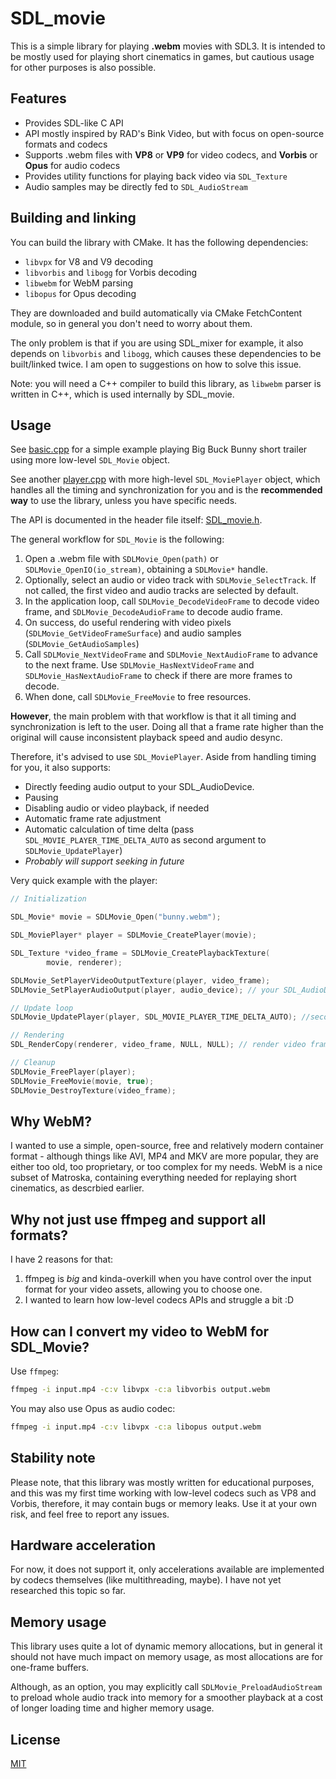 # SDL_movie

This is a simple library for playing **.webm** movies with SDL3. It is intended to be mostly used for playing short cinematics in games, but cautious usage for other purposes is also possible.

## Features

- Provides SDL-like C API
- API mostly inspired by RAD's Bink Video, but with focus on open-source formats and codecs
- Supports .webm files with **VP8** or **VP9** for video codecs, and **Vorbis** or **Opus** for audio codecs
- Provides utility functions for playing back video via `SDL_Texture`
- Audio samples may be directly fed to `SDL_AudioStream`

## Building and linking

You can build the library with CMake. It has the following dependencies:

- `libvpx` for V8 and V9 decoding
- `libvorbis` and `libogg` for Vorbis decoding
- `libwebm` for WebM parsing
- `libopus` for Opus decoding

They are downloaded and build automatically via CMake FetchContent module, so in general you don't need to worry about them.

The only problem is that if you are using SDL_mixer for example, it also depends on `libvorbis` and `libogg`, which causes these dependencies to be built/linked twice. I am open to suggestions on how to solve this issue.

Note: you will need a C++ compiler to build this library, as `libwebm` parser is written in C++, which is used internally by SDL_movie.

## Usage

See [basic.cpp](examples/basic.cpp) for a simple example playing Big Buck Bunny short trailer using more low-level `SDL_Movie` object.

See another [player.cpp](examples/player.cpp) with more high-level `SDL_MoviePlayer` object, which handles all the timing and synchronization for you and is the **recommended way** to use the library, unless you have specific needs.

The API is documented in the header file itself: [SDL_movie.h](include/SDL_movie.h).

The general workflow for `SDL_Movie` is the following:

1. Open a .webm file with `SDLMovie_Open(path)` or `SDLMovie_OpenIO(io_stream)`, obtaining a `SDLMovie*` handle.
2. Optionally, select an audio or video track with `SDLMovie_SelectTrack`. If not called, the first video and audio tracks are selected by default.
3. In the application loop, call `SDLMovie_DecodeVideoFrame` to decode video frame, and `SDLMovie_DecodeAudioFrame` to decode audio frame.
4. On success, do useful rendering with video pixels (`SDLMovie_GetVideoFrameSurface`) and audio samples (`SDLMovie_GetAudioSamples`)
5. Call `SDLMovie_NextVideoFrame` and `SDLMovie_NextAudioFrame` to advance to the next frame. Use `SDLMovie_HasNextVideoFrame` and `SDLMovie_HasNextAudioFrame` to check if there are more frames to decode.
6. When done, call `SDLMovie_FreeMovie` to free resources.

**However**, the main problem with that workflow is that it all timing and synchronization is left to the user. Doing all that a frame rate higher than the original will cause inconsistent playback speed and audio desync.

Therefore, it's advised to use `SDL_MoviePlayer`. Aside from handling timing for you, it also supports:

- Directly feeding audio output to your SDL_AudioDevice.
- Pausing
- Disabling audio or video playback, if needed
- Automatic frame rate adjustment
- Automatic calculation of time delta (pass `SDL_MOVIE_PLAYER_TIME_DELTA_AUTO` as second argument to `SDLMovie_UpdatePlayer`)
- _Probably will support seeking in future_

Very quick example with the player:

```cpp
// Initialization

SDL_Movie* movie = SDLMovie_Open("bunny.webm");

SDL_MoviePlayer* player = SDLMovie_CreatePlayer(movie);

SDL_Texture *video_frame = SDLMovie_CreatePlaybackTexture(
        movie, renderer);

SDLMovie_SetPlayerVideoOutputTexture(player, video_frame);
SDLMovie_SetPlayerAudioOutput(player, audio_device); // your SDL_AudioDevice, already opened

// Update loop
SDLMovie_UpdatePlayer(player, SDL_MOVIE_PLAYER_TIME_DELTA_AUTO); //second argument is time delta, you can your own

// Rendering
SDL_RenderCopy(renderer, video_frame, NULL, NULL); // render video frame

// Cleanup
SDLMovie_FreePlayer(player);
SDLMovie_FreeMovie(movie, true);
SDLMovie_DestroyTexture(video_frame);
```

## Why WebM?

I wanted to use a simple, open-source, free and relatively modern container format - although things like AVI, MP4 and MKV are more popular, they are either too old, too proprietary, or too complex for my needs. WebM is a nice subset of Matroska, containing everything needed for replaying short cinematics, as descrbied earlier.

## Why not just use ffmpeg and support all formats?

I have 2 reasons for that:

1. ffmpeg is _big_ and kinda-overkill when you have control over the input format for your video assets, allowing you to choose one.
2. I wanted to learn how low-level codecs APIs and struggle a bit :D

## How can I convert my video to WebM for SDL_Movie?

Use `ffmpeg`:

```bash
ffmpeg -i input.mp4 -c:v libvpx -c:a libvorbis output.webm
```

You may also use Opus as audio codec:

```bash
ffmpeg -i input.mp4 -c:v libvpx -c:a libopus output.webm
```

## Stability note

Please note, that this library was mostly written for educational purposes, and this was my first time working with low-level codecs such as VP8 and Vorbis, therefore, it may contain bugs or memory leaks. Use it at your own risk, and feel free to report any issues.

## Hardware acceleration

For now, it does not support it, only accelerations available are implemented by codecs themselves (like multithreading, maybe). I have not yet researched this topic so far.

## Memory usage

This library uses quite a lot of dynamic memory allocations, but in general it should not have much impact on memory usage, as most allocations are for one-frame buffers.

Although, as an option, you may explicitly call `SDLMovie_PreloadAudioStream` to preload whole audio track into memory for a smoother playback at a cost of longer loading time and higher memory usage.

## License

[MIT](LICENSE)
